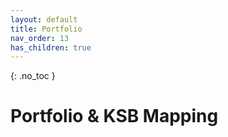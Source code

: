 ```yaml
---
layout: default
title: Portfolio
nav_order: 13
has_children: true
---
```


{: .no_toc }

# Portfolio & KSB Mapping